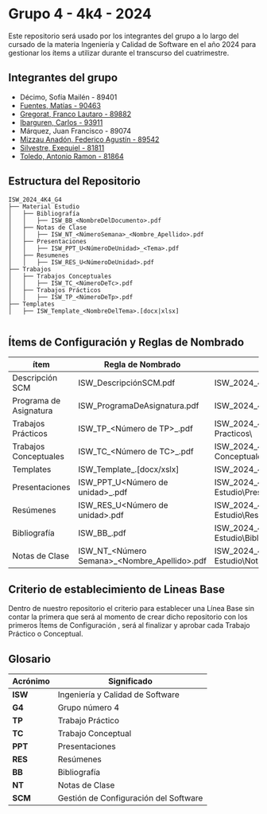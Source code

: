 
# Grupo 4 - 4k4 - 2024

Este repositorio será usado por los integrantes del grupo a lo largo del cursado de la materia Ingeniería y Calidad de Software en el año 2024 para gestionar los ítems a utilizar durante el transcurso del cuatrimestre.




## Integrantes del grupo

- Décimo, Sofía Mailén - 89401
- [Fuentes, Matías - 90463](https://github.com/fuentesMatias)
- [Gregorat, Franco Lautaro - 89882](https://github.com/lautarogregorat) 
- [Ibarguren, Carlos - 93911](https://github.com/carlosibarguren)
- Márquez, Juan Francisco - 89074
- [Mizzau Anadón, Federico Agustín - 89542 ](https://github.com/FedericoMizzau) 
- [Silvestre, Exequiel - 81811](https://github.com/Exesilvestre) 
- [Toledo, Antonio Ramon - 81864](https://github.com/toledoantonio)



## Estructura del Repositorio



```
ISW_2024_4K4_G4
├── Material Estudio
│   ├── Bibliografía
│   │   ├── ISW_BB_<NombreDelDocumento>.pdf
│   ├── Notas de Clase
│   │   ├── ISW_NT_<NúmeroSemana>_<Nombre_Apellido>.pdf
│   ├── Presentaciones
│   │   ├── ISW_PPT_U<NúmeroDeUnidad>_<Tema>.pdf
│   ├── Resumenes
│   │   ├── ISW_RES_U<NúmeroDeUnidad>.pdf
├── Trabajos
│   ├── Trabajos Conceptuales
│   │   ├── ISW_TC_<NúmeroDeTc>.pdf
│   ├── Trabajos Prácticos
│   │   ├── ISW_TP_<NúmeroDeTp>.pdf
├── Templates
│   ├── ISW_Template_<NombreDelTema>.[docx|xlsx]


```



## Ítems de Configuración y Reglas de Nombrado

| ítem                | Regla de Nombrado                       | Ubicación |
| ------------------- | ---------------------------------------- | ------------- |
| Descripción SCM     | ISW_DescripciónSCM.pdf                  | ISW_2024_4K4_G4\    |
| Programa de Asignatura | ISW_ProgramaDeAsignatura.pdf          | ISW_2024_4K4_G4\Programa\    |
| Trabajos Prácticos | ISW_TP_<Número de TP>_<Titulo>.pdf                | ISW_2024_4K4_G4\Trabajos\Trabajos Practicos\    |
| Trabajos Conceptuales | ISW_TC_<Número de TC>_<Titulo>.pdf              | ISW_2024_4K4_G4\Trabajos\Trabajos Conceptuales\    |
| Templates           | ISW_Template_<Nombre del tema>.[docx/xslx] | ISW_2024_4K4_G4\Templates\    |
| Presentaciones      | ISW_PPT_U<Número de unidad>_<Tema>.pdf | ISW_2024_4K4_G4\Material Estudio\Presentaciones\    |
| Resúmenes           | ISW_RES_U<Número de unidad>.pdf         | ISW_2024_4K4_G4\Material Estudio\Resumenes\    |
| Bibliografía        | ISW_BB_<Nombre del documento>.pdf       | ISW_2024_4K4_G4\Material Estudio\Bibliografia\    |
| Notas de Clase      | ISW_NT_<Número Semana>_<Nombre_Apellido>.pdf | ISW_2024_4K4_G4\Material Estudio\Notas de Clase\ |




## Criterio de establecimiento de Lineas Base

Dentro de nuestro repositorio el criterio para establecer una Línea Base sin contar la primera que será al momento de crear dicho repositorio con los primeros Ítems de Configuración , será al finalizar y aprobar cada Trabajo Práctico o Conceptual.



## Glosario

| Acrónimo                | Significado                       
| ------------------- | ---------------------------------------- |
| **ISW** | Ingeniería y Calidad de Software |
| **G4** | Grupo número 4 |
| **TP** | Trabajo Práctico |
| **TC** | Trabajo Conceptual | 
| **PPT** | Presentaciones | 
| **RES** | Resúmenes | 
| **BB** | Bibliografía | 
| **NT** | Notas de Clase | 
| **SCM** | Gestión de Configuración del Software | 
